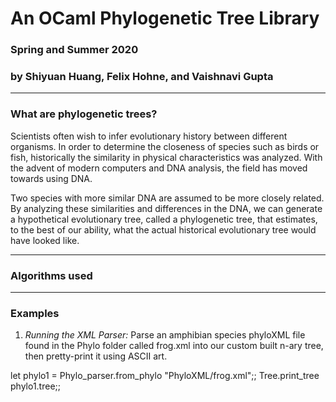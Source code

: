 # An OCaml Phylogenetic Tree Library 

### Spring and Summer 2020 
### by Shiyuan Huang, Felix Hohne, and Vaishnavi Gupta

___ 

### What are phylogenetic trees?

Scientists often wish to infer evolutionary history between different organisms.
In order to determine the closeness of species such as birds or fish, 
historically the similarity in physical characteristics was analyzed. 
With the advent of modern computers and DNA analysis, the field has moved 
towards using DNA. 

Two species with more similar DNA are assumed to be more closely related. By 
analyzing these similarities and differences in the DNA, we can generate a 
hypothetical evolutionary tree, called a phylogenetic tree, that estimates, to 
the best of our ability, what the actual historical evolutionary tree would have 
looked like. 

___ 
### Algorithms used 


___ 
### Examples 
1. _Running the XML Parser:_ Parse an amphibian species phyloXML file found in the Phylo folder 
   called frog.xml into our custom built n-ary tree, then pretty-print it using ASCII art.
   
  let phylo1 = Phylo_parser.from_phylo "PhyloXML/frog.xml";;
  Tree.print_tree phylo1.tree;;




